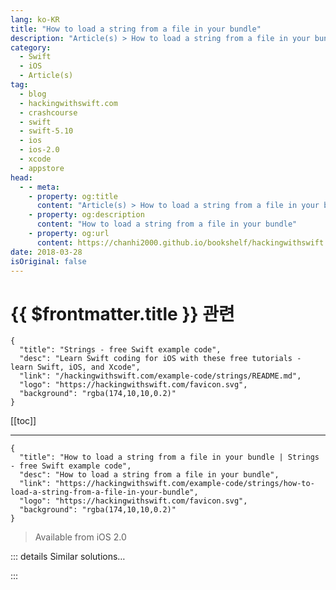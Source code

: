 ```yaml
---
lang: ko-KR
title: "How to load a string from a file in your bundle"
description: "Article(s) > How to load a string from a file in your bundle"
category:
  - Swift
  - iOS
  - Article(s)
tag: 
  - blog
  - hackingwithswift.com
  - crashcourse
  - swift
  - swift-5.10
  - ios
  - ios-2.0
  - xcode
  - appstore
head:
  - - meta:
    - property: og:title
      content: "Article(s) > How to load a string from a file in your bundle"
    - property: og:description
      content: "How to load a string from a file in your bundle"
    - property: og:url
      content: https://chanhi2000.github.io/bookshelf/hackingwithswift.com/example-code/strings/how-to-load-a-string-from-a-file-in-your-bundle.html
date: 2018-03-28
isOriginal: false
---
```


# {{ $frontmatter.title }} 관련

```component VPCard
{
  "title": "Strings - free Swift example code",
  "desc": "Learn Swift coding for iOS with these free tutorials - learn Swift, iOS, and Xcode",
  "link": "/hackingwithswift.com/example-code/strings/README.md",
  "logo": "https://hackingwithswift.com/favicon.svg",
  "background": "rgba(174,10,10,0.2)"
}
```

[[toc]]

---

```component VPCard
{
  "title": "How to load a string from a file in your bundle | Strings - free Swift example code",
  "desc": "How to load a string from a file in your bundle",
  "link": "https://hackingwithswift.com/example-code/strings/how-to-load-a-string-from-a-file-in-your-bundle",
  "logo": "https://hackingwithswift.com/favicon.svg",
  "background": "rgba(174,10,10,0.2)"
}
```

> Available from iOS 2.0

<!-- TODO: 작성 -->

<!-- 
If you have an important text file built into your app bundle that want to load it at runtime fact, `String` has an initializer just for this purpose. It’s called `contentsOfFile`, and here it is in action:

```swift
if let filepath = Bundle.main.path(forResource: "example", ofType: "txt") {
    do {
        let contents = try String(contentsOfFile: filepath)
        print(contents)
    } catch {
        // contents could not be loaded
    }
} else {
    // example.txt not found!
}
```

That code loads a file called **example.txt** into a string called `contents`.

-->

::: details Similar solutions…

<!--
/example-code/system/how-to-find-the-path-to-a-file-in-your-bundle">How to find the path to a file in your bundle 
/example-code/system/how-to-decode-json-from-your-app-bundle-the-easy-way">How to decode JSON from your app bundle the easy way 
/example-code/system/how-to-run-code-when-your-app-is-terminated">How to run code when your app is terminated 
/example-code/uikit/how-to-localize-your-ios-app">How to localize your iOS app 
/example-code/strings/how-to-save-a-string-to-a-file-on-disk-with-writeto">How to save a string to a file on disk with write(to:)</a>
-->

:::

